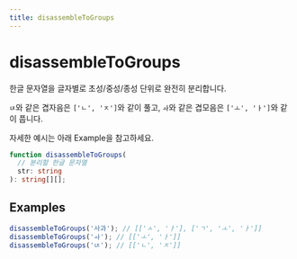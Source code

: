```yaml
---
title: disassembleToGroups
---
```


# disassembleToGroups

한글 문자열을 글자별로 초성/중성/종성 단위로 완전히 분리합니다.

`ㄵ`와 같은 겹자음은 `['ㄴ', 'ㅈ']`와 같이 풀고, `ㅘ`와 같은 겹모음은 `['ㅗ', 'ㅏ']`와 같이 풉니다.

자세한 예시는 아래 Example을 참고하세요.

```typescript
function disassembleToGroups(
  // 분리할 한글 문자열
  str: string
): string[][];
```

## Examples

```typescript
disassembleToGroups('사과'); // [['ㅅ', 'ㅏ'], ['ㄱ', 'ㅗ', 'ㅏ']]
disassembleToGroups('ㅘ'); // [['ㅗ', 'ㅏ']]
disassembleToGroups('ㄵ'); // [['ㄴ', 'ㅈ']]
```

